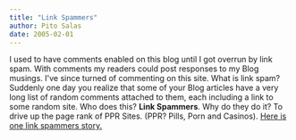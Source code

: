 ```yaml
---
title: "Link Spammers"
author: Pito Salas
date: 2005-02-01
---
```




I used to have comments enabled on this blog until I got overrun by link spam.
With comments my readers could post responses to my Blog musings. I've since
turned of commenting on this site. What is link spam? Suddenly one day you
realize that some of your Blog articles have a very long list of random
comments attached to them, each including a link to some random site. Who does
this? **Link Spammers**.  Why do they do it? To drive up the page rank of PPR
Sites. (PPR? Pills, Porn and Casinos). [Here is one link spammers
story.](<http://www.theregister.co.uk/2005/01/31/link_spamer_interview/>)


